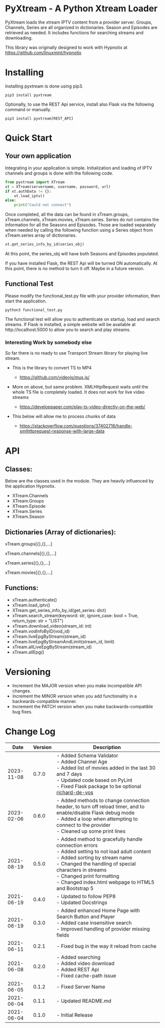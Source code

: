 # PyXtream - A Python Xtream Loader

PyXtream loads the xtream IPTV content from a provider server. Groups, Channels, Series are all organized in dictionaries. Season and Episodes are retrieved as needed. It includes functions for searching streams and downloading.

This library was originally designed to work with Hypnotix at https://github.com/linuxmint/hypnotix

# Installing

Installing pyxtream is done using pip3.

```shell
pip3 install pyxtream
```

Optionally, to use the REST Api service, install also Flask via the following command or manually.

```shell
pip3 install pyxtream[REST_API]
```


# Quick Start

## Your own application

Integrating in your application is simple. Initialization and loading of IPTV channels and groups is done with the following code.

```python
from pyxtream import XTream
xt = XTream(servername, username, password, url)
if xt.authData != {}:
    xt.load_iptv()
else:
    print("Could not connect")
```

Once completed, all the data can be found in xTream.groups, xTream.channels, xTream.movies, xTream.series. Series do not contains the information for all the Seasons and Episodes. Those are loaded separately when needed by calling the following function using a Series object from xTream.series array of dictionaries.

```python
xt.get_series_info_by_id(series_obj)
```

At this point, the series_obj will have both Seasons and Episodes populated.

If you have installed Flask, the REST Api will be turned ON automatically. At this point, there is no method to turn it off. Maybe in a future version.

## Functional Test

Please modify the functional_test.py file with your provider information, then start the application.

```shell
python3 functional_test.py
```

The functional test will allow you to authenticate on startup, load and search streams. If Flask is installed, a simple website will be available at http://localhost:5000 to allow you to search and play streams.

### Interesting Work by somebody else 

So far there is no ready to use Transport Stream library for playing live stream.

- This is the library to convert TS to MP4
  - https://github.com/videojs/mux.js/

- More on above, but same problem. XMLHttpRequest waits until the whole TS file is completely loaded. It does not work for live video streams
  - https://developpaper.com/play-ts-video-directly-on-the-web/

- This below will allow me to process chunks of data
  - https://stackoverflow.com/questions/37402716/handle-xmlhttprequest-response-with-large-data


# API

## Classes:

Below are the classes used in the module. They are heavily influenced by the application Hypnotix.

- XTream.Channels
- XTream.Groups
- XTream.Episode
- XTream.Series
- XTream.Season

## Dictionaries (Array of dictionaries):

xTream.groups[{},{},...]

xTream.channels[{},{},...]

xTream.series[{},{},...]

xTream.movies[{},{},...]

## Functions:

- xTream.authenticate()
- xTream.load_iptv()
- XTream.get_series_info_by_id(get_series: dict)
- xTream.search_stream(keyword: str, ignore_case: bool = True, return_type: str = "LIST")
- xTream.download_video(stream_id: int)
- xTream.vodInfoByID(vod_id)
- xTream.liveEpgByStream(stream_id)
- xTream.liveEpgByStreamAndLimit(stream_id, limit)
- xTream.allLiveEpgByStream(stream_id)
- xTream.allEpg()

# Versioning
- Increment the MAJOR version when you make incompatible API changes.
- Increment the MINOR version when you add functionality in a backwards-compatible manner.
- Increment the PATCH version when you make backwards-compatible bug fixes.

# Change Log

| Date | Version | Description |
| ----------- | -----| ----------- |
| 2023-11-08 | 0.7.0 | - Added Schema Validator<br>- Added Channel Age<br>- Added list of movies added in the last 30 and 7 days<br>- Updated code based on PyLint<br>- Fixed Flask package to be optional [richard-de-vos](https://github.com/richard-de-vos)|
| 2023-02-06 | 0.6.0 | - Added methods to change connection header, to turn off reload timer, and to enable/disable Flask debug mode<br>- Added a loop when attempting to connect to the provider <br>- Cleaned up some print lines|
| 2021-08-19 | 0.5.0 | - Added method to gracefully handle connection errors<br>- Added setting to not load adult content<br>- Added sorting by stream name<br>- Changed the handling of special characters in streams<br>- Changed print formatting<br>- Changed index.html webpage to HTML5 and Bootstrap 5|
| 2021-06-19 | 0.4.0 | - Updated to follow PEP8<br>- Updated Docstrings |
| 2021-06-19 | 0.3.0 | - Added enhanced Home Page with Search Button and Player<br>- Added case insensitive search<br>- Improved handling of provider missing fields |
| 2021-06-11 | 0.2.1 | - Fixed bug in the way it reload from cache |
| 2021-06-08 | 0.2.0 | - Added searching<br>- Added video download<br>- Added REST Api<br>- Fixed cache-path issue |
| 2021-06-05 | 0.1.2 | - Fixed Server Name |
| 2021-06-04 | 0.1.1 | - Updated README.md |
| 2021-06-04 | 0.1.0 | - Initial Release |
